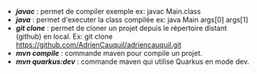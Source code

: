 * **_javac_** : permet de compiler exemple ex: javac Main.class  
* **_java_** : permet d'executer la class compilée ex: java Main args[0] args[1]  
* **_git clone_** : permet de cloner un projet depuis le répertoire distant (github) en local. Ex: git clone https://github.com/AdrienCauquil/adriencauquil.git  
* **_mvn compile_** : commande maven pour compile un projet. 
* **_mvn quarkus:dev_** : commande maven qui utilise Quarkus en mode dev.




